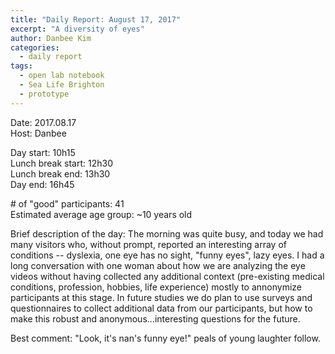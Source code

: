 ```yaml
---
title: "Daily Report: August 17, 2017"
excerpt: "A diversity of eyes"
author: Danbee Kim
categories:
  - daily report
tags:
  - open lab notebook
  - Sea Life Brighton
  - prototype
---
```


Date: 2017.08.17  
Host: Danbee  

Day start: 10h15   
Lunch break start: 12h30    
Lunch break end: 13h30  
Day end: 16h45  

\# of "good" participants: 41  
Estimated average age group: ~10 years old

Brief description of the day: The morning was quite busy, and today we had many visitors who, without prompt, reported an interesting array of conditions -- dyslexia, one eye has no sight, "funny eyes", lazy eyes. I had a long conversation with one woman about how we are analyzing the eye videos without having collected any additional context (pre-existing medical conditions, profession, hobbies, life experience) mostly to annonymize participants at this stage. In future studies we do plan to use surveys and questionnaires to collect additional data from our participants, but how to make this robust and anonymous...interesting questions for the future. 

Best comment: "Look, it's nan's funny eye!" peals of young laughter follow.
